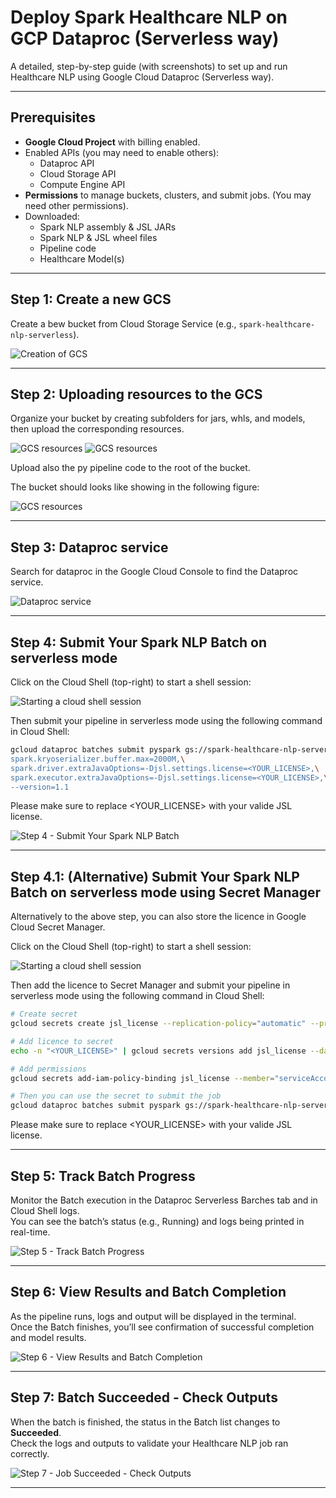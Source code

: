 # Deploy Spark Healthcare NLP on GCP Dataproc (Serverless way)

A detailed, step-by-step guide (with screenshots) to set up and run Healthcare NLP using Google Cloud Dataproc (Serverless way).

---


## Prerequisites

- **Google Cloud Project** with billing enabled.
- Enabled APIs (you may need to enable others):
  - Dataproc API
  - Cloud Storage API
  - Compute Engine API
- **Permissions** to manage buckets, clusters, and submit jobs. (You may need other permissions).
- Downloaded:
  - Spark NLP assembly & JSL JARs
  - Spark NLP & JSL wheel files
  - Pipeline code
  - Healthcare Model(s)

---

## Step 1: Create a new GCS 

Create a bew bucket from Cloud Storage Service (e.g., `spark-healthcare-nlp-serverless`).

![Creation of GCS](step1.png)

---

## Step 2: Uploading resources to the GCS

Organize your bucket by creating subfolders for jars, whls, and models, then upload the corresponding resources.


![GCS resources](step2.png)
![GCS resources](step2.2.png)

Upload also the py pipeline code to the root of the bucket.

The bucket should looks like showing in the following figure:

![GCS resources](step3.png)

---

## Step 3: Dataproc service

Search for dataproc in the Google Cloud Console to find the Dataproc service.


![Dataproc service](step4.png)

---


## Step 4: Submit Your Spark NLP Batch on serverless mode

Click on the Cloud Shell (top-right) to start a shell session:

![Starting a cloud shell session](step5.png)

Then submit your pipeline in serverless mode using the following command in Cloud Shell:

```bash
gcloud dataproc batches submit pyspark gs://spark-healthcare-nlp-serverless/spark_healthcare_nlp_serverless.py   --project=docusign-251217   --region=us-central1   --batch=jsl-batch   --jars=gs://spark-healthcare-nlp-serverless/jars/spark-nlp-assembly-6.0.0.jar,gs://spark-healthcare-nlp-serverless/jars/spark-nlp-jsl-6.0.0.jar   --py-files=gs://spark-healthcare-nlp-serverless/whls/spark_nlp-6.0.0-py2.py3-none-any.whl,gs://spark-healthcare-nlp-serverless/whls/spark_nlp_jsl-6.0.0-py3-none-any.whl   --properties="spark.serializer=org.apache.spark.serializer.KryoSerializer,\
spark.kryoserializer.buffer.max=2000M,\
spark.driver.extraJavaOptions=-Djsl.settings.license=<YOUR_LICENSE>,\
spark.executor.extraJavaOptions=-Djsl.settings.license=<YOUR_LICENSE>,\
--version=1.1
```
Please make sure to replace <YOUR_LICENSE> with your valide JSL license.		

![Step 4 - Submit Your Spark NLP Batch](step6.png)

---

## Step 4.1: (Alternative) Submit Your Spark NLP Batch on serverless mode using Secret Manager

Alternatively to the above step, you can also store the licence in Google Cloud Secret Manager.

Click on the Cloud Shell (top-right) to start a shell session:

![Starting a cloud shell session](step5.png)

Then add the licence to Secret Manager and submit your pipeline in serverless mode using the following 
command in Cloud Shell:

```bash
# Create secret
gcloud secrets create jsl_license --replication-policy="automatic" --project=docusign-251217

# Add licence to secret
echo -n "<YOUR_LICENSE>" | gcloud secrets versions add jsl_license --data-file=- --project=docusign-251217

# Add permissions
gcloud secrets add-iam-policy-binding jsl_license --member="serviceAccount:<SERVICE ACCOUNT EMAIL>" --role="roles/secretmanager.secretAccessor" --project=docusign-251217

# Then you can use the secret to submit the job
gcloud dataproc batches submit pyspark gs://spark-healthcare-nlp-serverless/spark_healthcare_nlp_serverless.py   --project=docusign-251217   --region=us-central1   --batch=jsl-batch   --version=1.1 --jars=gs://spark-healthcare-nlp-serverless/jars/spark-nlp-assembly-6.0.0.jar,gs://spark-healthcare-nlp-serverless/jars/spark-nlp-jsl-6.0.0.jar   --py-files=gs://spark-healthcare-nlp-serverless/whls/spark_nlp-6.0.0-py2.py3-none-any.whl,gs://spark-healthcare-nlp-serverless/whls/spark_nlp_jsl-6.0.0-py3-none-any.whl --properties="spark.serializer=org.apache.spark.serializer.KryoSerializer, spark.kryoserializer.buffer.max=2000M, spark.driver.extraJavaOptions=-Djsl.settings.license=$(gcloud secrets versions access latest --secret=jsl_license --project=docusign-251217), spark.executor.extraJavaOptions=-Djsl.settings.license=$(gcloud secrets versions access latest --secret=jsl_license --project=docusign-251217)"
```

Please make sure to replace <YOUR_LICENSE> with your valide JSL license.

---

## Step 5: Track Batch Progress

Monitor the Batch execution in the Dataproc Serverless Barches tab and in Cloud Shell logs.  
You can see the batch’s status (e.g., Running) and logs being printed in real-time.

![Step 5 - Track Batch Progress](step7.png)

---

## Step 6: View Results and Batch Completion

As the pipeline runs, logs and output will be displayed in the terminal.  
Once the Batch finishes, you’ll see confirmation of successful completion and model results.

![Step 6 - View Results and Batch Completion](step7.2.png)

---

## Step 7: Batch Succeeded - Check Outputs

When the batch is finished, the status in the Batch list changes to **Succeeded**.  
Check the logs and outputs to validate your Healthcare NLP job ran correctly.

![Step 7 - Job Succeeded - Check Outputs](step7.3.png)

---

